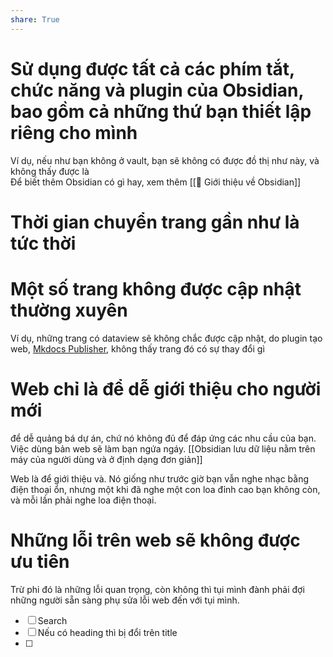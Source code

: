 ```yaml
---  
share: True  
---  
```

# Sử dụng được tất cả các phím tắt, chức năng và plugin của Obsidian, bao gồm cả những thứ bạn thiết lập riêng cho mình  
Ví dụ, nếu như bạn không ở vault, bạn sẽ không có được đồ thị như này, và không thấy được là    
Để biết thêm Obsidian có gì hay, xem thêm [[💎 Giới thiệu về Obsidian]]  
# Thời gian chuyển trang gần như là tức thời  
# Một số trang không được cập nhật thường xuyên   
Ví dụ, những trang có dataview sẽ không chắc được cập nhật, do plugin tạo web, [Mkdocs Publisher](https://obsidian-publisher.netlify.app/github%20publisher/commands/#upload "Commands - Obsidian Mkdocs Publisher"), không thấy trang đó có sự thay đổi gì  
  
# Web chỉ là để dễ giới thiệu cho người mới  
để dễ quảng bá dự án, chứ nó không đủ để đáp ứng các nhu cầu của bạn. Việc dùng bản web sẽ làm bạn ngứa ngáy. [[Obsidian lưu dữ liệu nằm trên máy của người dùng và ở định dạng đơn giản]]  
  
Web là để giới thiệu và. Nó giống như trước giờ bạn vẫn nghe nhạc bằng điện thoại ổn, nhưng một khi đã nghe một con loa đỉnh cao bạn không còn, và mỗi lần phải nghe loa điện thoại.    
  
# Những lỗi trên web sẽ không được ưu tiên  
Trừ phi đó là những lỗi quan trọng, còn không thì tụi mình đành phải đợi những người sẵn sàng phụ sửa lỗi web đến với tụi mình.  
  
- [ ] Search   
- [ ] Nếu có heading thì bị đổi trên title  
- [ ]  